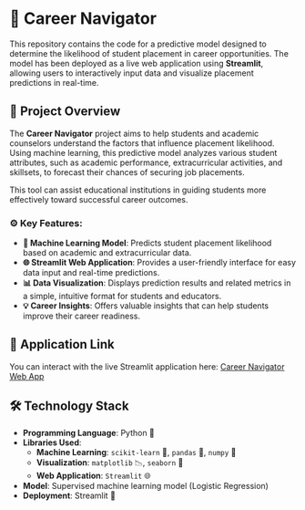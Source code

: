 # 🎯 Career Navigator

This repository contains the code for a predictive model designed to determine the likelihood of student placement in career opportunities. The model has been deployed as a live web application using **Streamlit**, allowing users to interactively input data and visualize placement predictions in real-time.

## 📝 Project Overview

The **Career Navigator** project aims to help students and academic counselors understand the factors that influence placement likelihood. Using machine learning, this predictive model analyzes various student attributes, such as academic performance, extracurricular activities, and skillsets, to forecast their chances of securing job placements.

This tool can assist educational institutions in guiding students more effectively toward successful career outcomes.

### ⚙️ Key Features:
- **🧠 Machine Learning Model**: Predicts student placement likelihood based on academic and extracurricular data.
- **🌐 Streamlit Web Application**: Provides a user-friendly interface for easy data input and real-time predictions.
- **📊 Data Visualization**: Displays prediction results and related metrics in a simple, intuitive format for students and educators.
- **💡 Career Insights**: Offers valuable insights that can help students improve their career readiness.

## 🚀 Application Link

You can interact with the live Streamlit application here: [Career Navigator Web App](https://careernavigator-saketh07.streamlit.app/)

## 🛠️ Technology Stack

- **Programming Language**: Python 🐍
- **Libraries Used**:
  - **Machine Learning**: `scikit-learn` 🤖, `pandas` 🐼, `numpy` 🔢
  - **Visualization**: `matplotlib` 📉, `seaborn` 🌊
  - **Web Application**: `Streamlit` 🌐
- **Model**: Supervised machine learning model (Logistic Regression)
- **Deployment**: Streamlit 🚀



